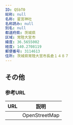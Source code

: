 ```yaml
---
ID: Q5bT0
総称: null
名称: 星宮神社
名称読み: null
別名: null
都道府県: 茨城県
区域: 常陸大宮市
緯度: 36.5655002
経度: 140.2708119
郵便番号: 3114613
住所: 茨城県常陸大宮市長倉１４８７
---
```


## その他

### 参考URL

| URL | 説明          |
| --- | ------------- |
|     | OpenStreetMap |
